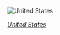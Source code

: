 
![United States](https://www.gstatic.com/prettyearth/assets/full/1778.jpg)

*[United States](https://www.google.com/maps/@30.040513,-83.915798,16z/data=!3m1!1e3)*
